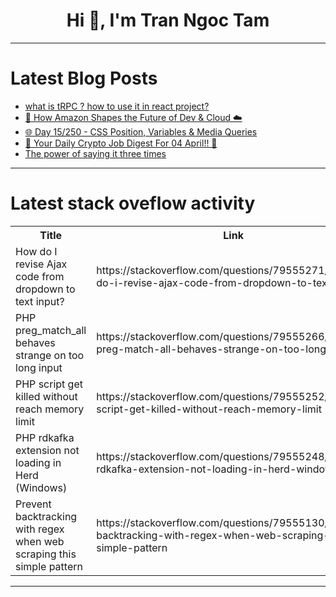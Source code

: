 <h1 align="center">Hi 👋, I'm Tran Ngoc Tam</h1>

---

# Latest Blog Posts 
<!-- BLOG-POST-LIST:START -->
- [what is tRPC ? how to use it in react project?](https://dev.to/santoshpremi/what-is-trpc-how-to-use-it-in-react-project-38o5)
- [🚀 How Amazon Shapes the Future of Dev &amp; Cloud ☁️](https://dev.to/cecile_agrios_8f41df14128/how-amazon-shapes-the-future-of-dev-cloud-14h5)
- [🌐 Day 15/250 - CSS Position, Variables &amp; Media Queries](https://dev.to/munin-1/day-15250-css-position-variables-media-queries-31ia)
- [🚀 Your Daily Crypto Job Digest For 04 April!! 🚀](https://dev.to/web3hires/your-daily-crypto-job-digest-for-04-april-2m5f)
- [The power of saying it three times](https://dev.to/measuredco/the-power-of-saying-it-three-times-3ifm)
<!-- BLOG-POST-LIST:END -->

---

# Latest stack oveflow activity
<table>
  <tr><th>Title</th><th>Link</th></tr>
  <!-- STACKOVERFLOW:START --><tr><td>How do I revise Ajax code from dropdown to text input?</td><td>https://stackoverflow.com/questions/79555271/how-do-i-revise-ajax-code-from-dropdown-to-text-input</td></tr><tr><td>PHP preg_match_all behaves strange on too long input</td><td>https://stackoverflow.com/questions/79555266/php-preg-match-all-behaves-strange-on-too-long-input</td></tr><tr><td>PHP script get killed without reach memory limit</td><td>https://stackoverflow.com/questions/79555252/php-script-get-killed-without-reach-memory-limit</td></tr><tr><td>PHP rdkafka extension not loading in Herd &lpar;Windows&rpar;</td><td>https://stackoverflow.com/questions/79555248/php-rdkafka-extension-not-loading-in-herd-windows</td></tr><tr><td>Prevent backtracking with regex when web scraping this simple pattern</td><td>https://stackoverflow.com/questions/79555130/prevent-backtracking-with-regex-when-web-scraping-this-simple-pattern</td></tr><!-- STACKOVERFLOW:END -->
</table>

---


